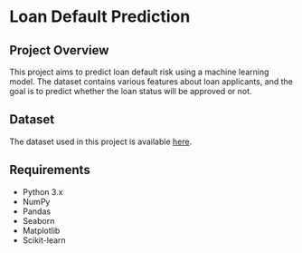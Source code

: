 # Loan Default Prediction

## Project Overview

This project aims to predict loan default risk using a machine learning model. The dataset contains various features about loan applicants, and the goal is to predict whether the loan status will be approved or not.

## Dataset

The dataset used in this project is available [here](https://www.kaggle.com/datasets/ninzaami/loan-predication).

## Requirements

- Python 3.x
- NumPy
- Pandas
- Seaborn
- Matplotlib
- Scikit-learn
